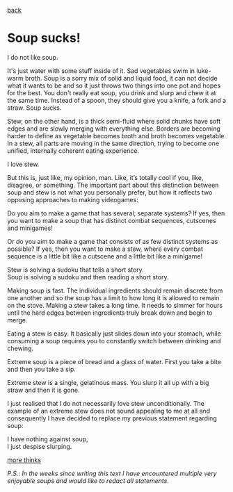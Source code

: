 [back](thinking)

<h1>Soup sucks!</h1>

I do not like soup.<br>

It's just water with some stuff  inside of it. Sad vegetables swim in luke-warm broth. Soup is a sorry mix of solid and liquid food, it can not decide what it wants to be and so it just throws two things into one pot and hopes for the best. You don't really eat soup, you drink and slurp and chew it at the same time. Instead of a spoon, they should give you a knife, a fork and a straw. Soup sucks.

Stew, on the other hand, is a thick semi-fluid where solid chunks have soft edges and are slowly merging with everything else. Borders are becoming harder to define as vegetable becomes broth and broth becomes vegetable. In a stew, all parts are moving in the same direction, trying to become one unified, internally coherent eating experience.

I love stew.

But this is, just like, my opinion, man. Like, it’s totally cool if you, like, disagree, or something. The important part about this distinction between soup and stew is not what you personally prefer, but how it reflects two opposing approaches to making videogames:

Do you aim to make a game that has several, separate systems? If yes, then you want to make a soup that has distinct combat sequences, cutscenes and minigames!

Or do you aim to make a game that consists of as few distinct systems as possible? If yes, then you want to make a stew, where every combat sequence is a little bit like a cutscene and a little bit like a minigame!

Stew is solving a sudoku that tells a short story.<br>
Soup is solving a sudoku and then reading a short story.

Making soup is fast. The individual ingredients should remain discrete from one another and so the soup has a limit to how long it is allowed to remain on the stove. 
Making a stew takes a long time. It needs to simmer for hours until the hard edges between ingredients truly break down and begin to merge.

Eating a stew is easy. It basically just slides down into your stomach, while consuming a soup requires you to constantly switch between drinking and chewing.

Extreme soup is a piece of bread and a glass of water. First you take a bite and then you take a sip.

Extreme stew is a single, gelatinous mass. You slurp it all up with a big straw and then it is gone.

I just realised that I do not necessarily love stew unconditionally. The example of an extreme stew does not sound appealing to me at all and consequently I have decided to replace my previous statement regarding soup:

I have nothing against soup, <br>I just despise slurping.



[more thinks](thinking)

*P.S.: In the weeks since writing this text I have encountered multiple very enjoyable soups and would like to redact all statements.*
